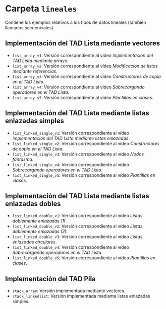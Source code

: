 # Carpeta `lineales`

Contiene los ejemplos relativos a los tipos de datos lineales (también llamados secuenciales).

## Implementación del TAD Lista mediante vectores

 * `list_array_v1`: Versión correspondiente al vídeo *Implementación del TAD Lista mediante arrays*.
 * `list_array_v2`: Versión correspondiente al vídeo *Modificación de listas mediante referencias*.
 * `list_array_v3`: Versión correspondiente al vídeo *Constructores de copia en el TAD Lista*.
 * `list_array_v4`: Versión correspondiente al vídeo *Sobrecargando operadores en el TAD Lista*.
 * `list_array_v5`: Versión correspondiente al vídeo *Plantillas en clases*.

 
## Implementación del TAD Lista mediante listas enlazadas simples

 * `list_linked_single_v1`: Versión correspondiente al vídeo *Implementación del TAD Lista mediante listas enlazadas*.
 * `list_linked_single_v2`: Versión correspondiente al vídeo *Constructores de copia en el TAD Lista*.
 * `list_linked_single_v3`: Versión correspondiente al vídeo *Nodos fantasma*. 
 * `list_linked_single_v4`: Versión correspondiente al vídeo *Sobrecargando operadores en el TAD Lista*. 
 * `list_linked_single_v5`: Versión correspondiente al vídeo *Plantillas en clases*. 

## Implementación del TAD Lista mediante listas enlazadas dobles

 * `list_linked_double_v1`: Versión correspondiente al vídeo *Listas doblemente enlazadas (1)*.
 * `list_linked_double_v2`: Versión correspondiente al vídeo *Listas doblemente enlazadas (2)*.
 * `list_linked_double_v3`: Versión correspondiente al vídeo *Listas enlazadas circulares*. 
 * `list_linked_double_v4`: Versión correspondiente al vídeo *Sobrecargando operadores en el TAD Lista*. 
 * `list_linked_double_v5`: Versión correspondiente al vídeo *Plantillas en clases*. 

## Implementación del TAD Pila
 
 * `stack_array`: Versión implementada mediante vectores.
 * `stack_linkedlist`: Versión implementada mediante listas enlazadas simples.
 
 
 
